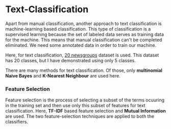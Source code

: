# Text-Classification

Apart from manual classification, another approach to text classification is machine-learning based classification. This type of classification is a supervised learning because the set of labeled data serves as training data for the machine. This means that manual classification can't be completed eliminated. We need some annotated data in order to train our machine.

Here, for text classification, [20 newsgroups](https://archive.ics.uci.edu/ml/datasets/Twenty+Newsgroups) dataset is used. This dataset has 20 classes, but I have demonstrated using only 5 classes.

There are many methods for text classification. Of those, only **multinomial Naive Bayes** and **K-Nearest Neighbour** are used here.

### Feature Selection

Feature selection is the process of selecting a subset of the terms ocuuring in the training set and then use only this subset of features for text classification. Here, **TF-IDF** based feature selection and **Mutual Information** are used. The two feature-selection techniques are applied to both the classifiers.

